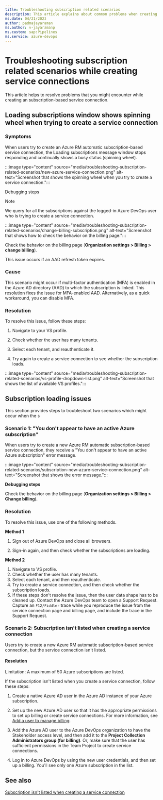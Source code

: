 ```yaml
---
title: Troubleshooting subscription related scenarios 
description: This article explains about common problems when creating subscription related service connections.
ms.date: 04/21/2023
author: padmajayaraman
ms.author: v-jayaramanp
ms.custom: sap:Pipelines
ms.service: azure-devops
---
```


# Troubleshooting subscription related scenarios while creating service connections

This article helps to resolve problems that you might encounter while creating an  subscription-based service connection.

## Loading subscriptions window shows spinning wheel when trying to create a service connection

### Symptoms

When users try to create an Azure RM automatic subscription-based service connection, the Loading subscriptions message window stops responding and continually shows a busy status (spinning wheel).

:::image type="content" source="media/troubleshooting-subscription-related-scenarios/new-azure-service-connection.png" alt-text="Screenshot that shows the spinning wheel when you try to create a service connection.":::

Debugging steps

> [!NOTE]
> We query for all the subscriptions against the logged-in Azure DevOps user who is trying to create a service connection.

:::image type="content" source="media/troubleshooting-subscription-related-scenarios/change-billing-subscription.png" alt-text="Screenshot that shows how to check the behavior on the billing page.":::

Check the behavior on the billing page (**Organization settings > Billing > change billing**).

This issue occurs if an AAD refresh token expires.

### Cause

This scenario might occur if multi-factor authentication (MFA) is enabled in the Azure AD directory (AAD) to which the subscription is linked. This resolution fixes the issue for MFA-enabled AAD. Alternatively, as a quick workaround, you can disable MFA.

### Resolution

To resolve this issue, follow these steps:

1. Navigate to your VS profile.

1. Check whether the user has many tenants.

1. Select each tenant, and reauthenticate it.

1. Try again to create a service connection to see whether the subscription loads.

:::image type="content" source="media/troubleshooting-subscription-related-scenarios/vs-profile-dropdown-list.png" alt-text="Screenshot that shows the list of available VS profiles.":::

## Subscription loading issues

This section provides steps to troubleshoot two scenarios which might occur when the s

### Scenario 1: "You don't appear to have an active Azure subscription"

When users try to create a new Azure RM automatic subscription-based service connection, they receive a "You don't appear to have an active Azure subscription" error message.

:::image type="content" source="media/troubleshooting-subscription-related-scenarios/subscription-new-azure-service-connection.png" alt-text="Screenshot that shows the error message.":::

**Debugging steps**

Check the behavior on the billing page (**Organization settings > Billing > Change billing**).

### Resolution

To resolve this issue, use one of the following methods.

**Method 1**

1. Sign out of Azure DevOps and close all browsers.

1. Sign-in again, and then check whether the subscriptions are loading.

**Method 2**

1. Navigate to VS profile.
1. Check whether the user has many tenants.
1. Select each tenant, and then reauthenticate.
1. Try to create a service connection, and then check whether the subscription loads.
1. If these steps don't resolve the issue, then the user data shape has to be cleaned up. Contact the Azure DevOps team to open a Support Request. Capture an `F12/Fiddler` trace while you reproduce the issue from the service connection page and billing page, and include the trace in the Support Request.

### Scenario 2: Subscription isn't listed when creating a service connection

Users try to create a new Azure RM automatic subscription-based service connection, but the service connection isn't listed.

#### Resolution

Limitation: A maximum of 50 Azure subscriptions are listed.

If the subscription isn't listed when you create a service connection, follow these steps:

1. Create a native Azure AD user in the Azure AD instance of your Azure subscription.

1. Set up the new Azure AD user so that it has the appropriate permissions to set up billing or create service connections. For more information, see [Add a user to manage billing](/azure/devops/organizations/billing/add-backup-billing-managers?view=azure-devops&preserve-view=true).

1. Add the Azure AD user to the Azure DevOps organization to have the Stakeholder access level, and then add it to the **Project Collection Administrators group (for billing)**. Or, make sure that the user has sufficient permissions in the Team Project to create service connections.

1. Log in to Azure DevOps by using the new user credentials, and then set up a billing. You'll see only one Azure subscription in the list.

## See also

[Subscription isn't listed when creating a service connection](/azure/devops/pipelines/release/azure-rm-endpoint?view=azure-devops&preserve-view=true)

